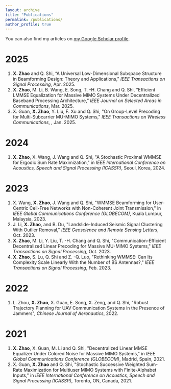 ```yaml
---
layout: archive
title: "Publications"
permalink: /publications/
author_profile: true
---
```


<div class="wordwrap">You can also find my articles on <a href="{{site.author.googlescholar}}">my Google Scholar profile</a>.</div>
 
2025
====
1. **X. Zhao** and Q. Shi, “A Universal Low-Dimensional Subspace Structure in Beamforming Design: Theory and Applications,” *IEEE Transactions on Signal Processing*, Apr. 2025.
2. **X. Zhao**, M. Li, B. Wang, E. Song, T. -H. Chang and Q. Shi, “Efficient LMMSE Equalization for Massive MIMO Systems Under Decentralized Baseband Processing Architecture,” *IEEE Journal on Selected Areas in Communications*, Mar. 2025.
3. X. Guan, **X. Zhao**, Y. Liu, F. Xu and Q. Shi, "On Group-Level Precoding for Multi-Subcarrier MU-MIMO Systems," *IEEE Transactions on Wireless Communications*, , Jan. 2025.



2024
====
1. **X. Zhao**, X. Wang, J. Wang and Q. Shi, "A Stochastic Proximal WMMSE for Ergodic Sum Rate Maximization," in *IEEE International Conference on Acoustics, Speech and Signal Processing (ICASSP)*, Seoul, Korea, 2024.



2023
====
1.  X. Wang, **X. Zhao**, J. Wang and Q. Shi, "WMMSE Beamforming for User-Centric Cell-Free Networks with Non-Coherent Joint Transmission," in *IEEE Global Communications Conference (GLOBECOM)*, Kuala Lumpur, Malaysia, 2023.
2. J. Li, **X. Zhao**, and B. Du, "Landslide-Induced Seismic Signal Clustering With Outlier Removal," *IEEE Geoscience and Remote Sensing Letters*, Oct. 2023.
3. **X. Zhao**, M. Li, Y. Liu, T. -H. Chang and Q. Shi, "Communication-Efficient Decentralized Linear Precoding for Massive MU-MIMO Systems," *IEEE Transactions on Signal Processing*, Oct. 2023.
4. **X. Zhao**, S. Lu, Q. Shi and Z. -Q. Luo, "Rethinking WMMSE: Can Its Complexity Scale Linearly With the Number of BS Antennas?," *IEEE Transactions on Signal Processing*, Feb. 2023.


2022
====
1.	L. Zhou, **X. Zhao**, X. Guan, E. Song, X. Zeng, and Q. Shi, "Robust Trajectory Planning for UAV Communication Systems in the Presence of Jammers", *Chinese Journal of Aeronautics*, 2022.



2021
====
1.	**X. Zhao**, X. Guan, M. Li and Q. Shi, "Decentralized Linear MMSE Equalizer Under Colored Noise for Massive MIMO Systems," in *IEEE Global Communications Conference (GLOBECOM)*, Madrid, Spain, 2021.
2.	X. Guan, **X. Zhao** and Q. Shi, "Stochastic Successive Weighted Sum-Rate Maximization for Multiuser MIMO Systems with Finite-Alphabet Inputs," in *IEEE International Conference on Acoustics, Speech and Signal Processing (ICASSP)*, Toronto, ON, Canada, 2021.


